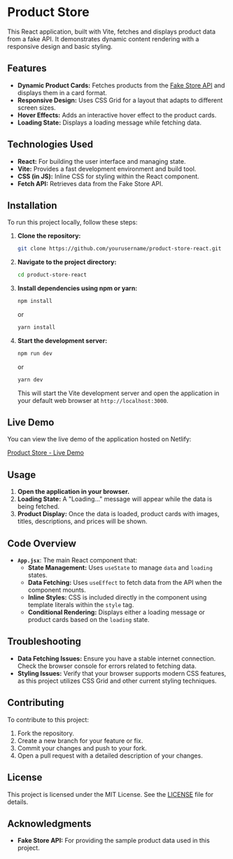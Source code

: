 
# Product Store

This React application, built with Vite, fetches and displays product data from a fake API. It demonstrates dynamic content rendering with a responsive design and basic styling.

## Features

- **Dynamic Product Cards:** Fetches products from the [Fake Store API](https://fakestoreapi.com/products) and displays them in a card format.
- **Responsive Design:** Uses CSS Grid for a layout that adapts to different screen sizes.
- **Hover Effects:** Adds an interactive hover effect to the product cards.
- **Loading State:** Displays a loading message while fetching data.

## Technologies Used

- **React:** For building the user interface and managing state.
- **Vite:** Provides a fast development environment and build tool.
- **CSS (in JS):** Inline CSS for styling within the React component.
- **Fetch API:** Retrieves data from the Fake Store API.

## Installation

To run this project locally, follow these steps:

1. **Clone the repository:**

   ```bash
   git clone https://github.com/yourusername/product-store-react.git
   ```

2. **Navigate to the project directory:**

   ```bash
   cd product-store-react
   ```

3. **Install dependencies using npm or yarn:**

   ```bash
   npm install
   ```

   or

   ```bash
   yarn install
   ```

4. **Start the development server:**

   ```bash
   npm run dev
   ```

   or

   ```bash
   yarn dev
   ```

   This will start the Vite development server and open the application in your default web browser at `http://localhost:3000`.

## Live Demo

You can view the live demo of the application hosted on Netlify:

[Product Store - Live Demo](https://golden-begonia-906dd3.netlify.app/)

## Usage

1. **Open the application in your browser.**
2. **Loading State:** A "Loading..." message will appear while the data is being fetched.
3. **Product Display:** Once the data is loaded, product cards with images, titles, descriptions, and prices will be shown.

## Code Overview

- **`App.jsx`**: The main React component that:
  - **State Management:** Uses `useState` to manage `data` and `loading` states.
  - **Data Fetching:** Uses `useEffect` to fetch data from the API when the component mounts.
  - **Inline Styles:** CSS is included directly in the component using template literals within the `style` tag.
  - **Conditional Rendering:** Displays either a loading message or product cards based on the `loading` state.

## Troubleshooting

- **Data Fetching Issues:** Ensure you have a stable internet connection. Check the browser console for errors related to fetching data.
- **Styling Issues:** Verify that your browser supports modern CSS features, as this project utilizes CSS Grid and other current styling techniques.

## Contributing

To contribute to this project:

1. Fork the repository.
2. Create a new branch for your feature or fix.
3. Commit your changes and push to your fork.
4. Open a pull request with a detailed description of your changes.

## License

This project is licensed under the MIT License. See the [LICENSE](LICENSE) file for details.

## Acknowledgments

- **Fake Store API:** For providing the sample product data used in this project.